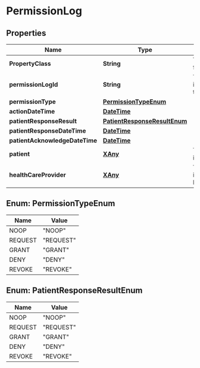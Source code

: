 
# PermissionLog

## Properties
Name | Type | Description | Notes
------------ | ------------- | ------------- | -------------
**PropertyClass** | **String** | The class identifier for this type |  [optional]
**permissionLogId** | **String** | The instance identifier for this type | 
**permissionType** | [**PermissionTypeEnum**](#PermissionTypeEnum) |  | 
**actionDateTime** | [**DateTime**](DateTime.md) |  | 
**patientResponseResult** | [**PatientResponseResultEnum**](#PatientResponseResultEnum) |  |  [optional]
**patientResponseDateTime** | [**DateTime**](DateTime.md) |  |  [optional]
**patientAcknowledgeDateTime** | [**DateTime**](DateTime.md) |  |  [optional]
**patient** | [**XAny**](XAny.md) | The identifier of an instance of patient | 
**healthCareProvider** | [**XAny**](XAny.md) | The identifier of an instance of healthCareProvider | 


<a name="PermissionTypeEnum"></a>
## Enum: PermissionTypeEnum
Name | Value
---- | -----
NOOP | &quot;NOOP&quot;
REQUEST | &quot;REQUEST&quot;
GRANT | &quot;GRANT&quot;
DENY | &quot;DENY&quot;
REVOKE | &quot;REVOKE&quot;


<a name="PatientResponseResultEnum"></a>
## Enum: PatientResponseResultEnum
Name | Value
---- | -----
NOOP | &quot;NOOP&quot;
REQUEST | &quot;REQUEST&quot;
GRANT | &quot;GRANT&quot;
DENY | &quot;DENY&quot;
REVOKE | &quot;REVOKE&quot;




